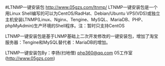 #LTNMP一键安装包
http://www.05gzs.com/ltnmp/
LTNMP一键安装包是一个用Linux Shell编写的可以为CentOS/RadHat、Debian/Ubuntu VPS(VDS)或独立主机安装LTNMP(Linux、Nginx、Tengine、MySQL、MariaDB、PHP、phpMyAdmin)生产环境的Shell程序。注：暂时只支持CentOS

LTNMP一键安装包是基于LNMP基础上二次开发修改的一键安装包，增加了淘宝服务器：Tengine和MySQL替代者：MariaDB的增加。

LTNMP一键安装包By：李扬(扫地僧) <php360@qq.com>  05工作室(http://www.05gzs.com)
